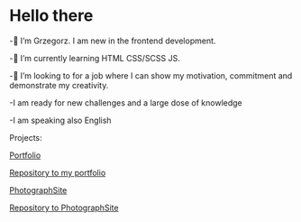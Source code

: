 # Hello there

-👋 I’m Grzegorz. I am new in the frontend development.

-🌱 I’m currently learning HTML CSS/SCSS JS. 

-💞️ I’m looking to for a job where I can show my motivation, commitment and demonstrate my creativity.

-I am ready for new challenges and a large dose of knowledge

-I am speaking also English 


Projects:

[Portfolio](http://grzegorzszwed.000webhostapp.com/)

[Repository to my portfolio](https://github.com/czesuaww/GrzegorzSzwedSite)    

[PhotographSite](https://czesuaww.github.io/PhotographSite/)

[Repository to PhotographSite](https://github.com/czesuaww/PhotographSite)


